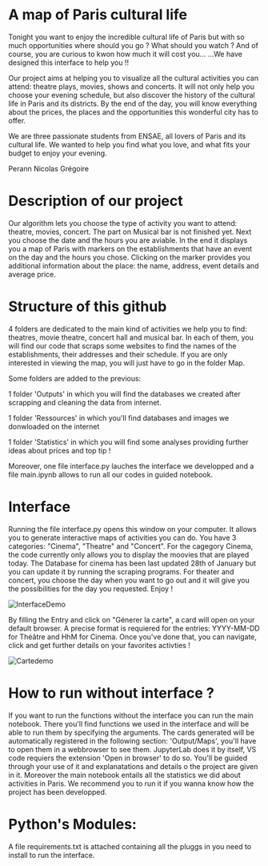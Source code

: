 # A map of Paris cultural life

Tonight you want to enjoy the incredible cultural life of Paris but with so much opportunities where should you go ? What should you watch ? And of course, you are curious to kwon how much it will cost you...
...We have designed this interface to help you !! 

Our project aims at helping you to visualize all the cultural activities you can attend: theatre plays, movies, shows and concerts. It will not only help you choose your evening schedule, but also discover the history of the cultural life in Paris and its districts. By the end of the day, you will know everything about the prices, the places and the opportunities this wonderful city has to offer. 


We are three passionate students from ENSAE, all lovers of Paris and its cultural life. We wanted to help you find what you love, and what fits your budget to enjoy your evening. 

Perann 
Nicolas
Grégoire


# Description of our project

Our algorithm lets you choose the type of activity you want to attend: theatre, movies, concert. The part on Musical bar is not finished yet.
Next you choose the date and the hours you are aviable.
In the end it displays you a map of Paris with markers on the establishments that have an event on the day and the hours you chose. Clicking on the marker provides you additional information about the place: the name, address, event details and average price. 


# Structure of this github

4 folders are dedicated to the main kind of activities we help you to find: theatres, movie theatre, concert hall and musical bar. In each of them, you will find our code that scraps some websites to find the names of the establishments, their addresses and their schedule. If you are only interested in viewing the map, you will just have to go in the folder Map.

Some folders are added to the previous:

1 folder 'Outputs' in which you will find the databases we created after scrapping and cleaning the data from internet.

1 folder 'Ressources' in which you'll find databases and images we donwloaded on the internet 

1 folder 'Statistics' in which you will find some analyses providing further ideas about prices and top tip !

Moreover, one file interface.py lauches the interface we developped and a file main.ipynb allows to run all our codes in guided notebook.

# Interface
Running the file interface.py opens this window on your computer. It allows you to generate interactive maps of activities you can do.
You have 3 categories: "Cinema", "Theatre" and "Concert". For the cagegory Cinema, the code currently only allows you to display the moovies that are played today. The Database for cinema has been last updated 28th of January but you can update it by running the scraping programs. For theater and concert, you choose the day when you want to go out and it will give you the possibilities for the day you requested. Enjoy !


![InterfaceDemo](https://github.com/Perann/Maps_cultural_life_Paris/assets/125759494/14d2dd44-4fa5-437d-b9fe-451c56f6ff67)

 By filling the Entry and click on "Génerer la carte", a card will open on your default browser. 
 A precise format is requiered for the entries: YYYY-MM-DD for Théâtre and HhM for Cinema.
Once you've done that, you can navigate, click and get further details on your favorites activties ! 

 
![Cartedemo](https://github.com/Perann/Maps_cultural_life_Paris/assets/125759494/cd8679d4-69d3-415d-b086-ddab85bc87ec)

# How to run without interface ?

If you want to run the functions without the interface you can run the main notebook. There you'll find functions we used in the interface and will be able to run them by specifying the arguments. The cards generated will be automatically registered in the following section: 'Output/Maps', you'll have to open them in a webbrowser to see them. JupyterLab does it by itself, VS code requiers the extension 'Open in browser' to do so. You'll be guided through your use of it and explanatations and details o the project are given in it. Moreover the main notebook entails all the statistics we did about activities in Paris. We recommend you to run it if you wanna know how the project has been developped. 

# Python's Modules:

A file requirements.txt is attached containing all the pluggs in you need to install to run the interface.
